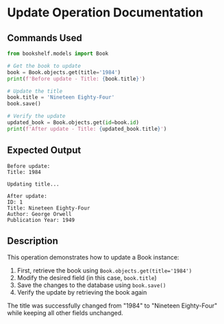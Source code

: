 # Update Operation Documentation

## Commands Used
```python
from bookshelf.models import Book

# Get the book to update
book = Book.objects.get(title='1984')
print(f'Before update - Title: {book.title}')

# Update the title
book.title = 'Nineteen Eighty-Four'
book.save()

# Verify the update
updated_book = Book.objects.get(id=book.id)
print(f'After update - Title: {updated_book.title}')
```

## Expected Output
```
Before update:
Title: 1984

Updating title...

After update:
ID: 1
Title: Nineteen Eighty-Four
Author: George Orwell
Publication Year: 1949
```

## Description
This operation demonstrates how to update a Book instance:
1. First, retrieve the book using `Book.objects.get(title='1984')`
2. Modify the desired field (in this case, `book.title`)
3. Save the changes to the database using `book.save()`
4. Verify the update by retrieving the book again

The title was successfully changed from "1984" to "Nineteen Eighty-Four" while keeping all other fields unchanged.

